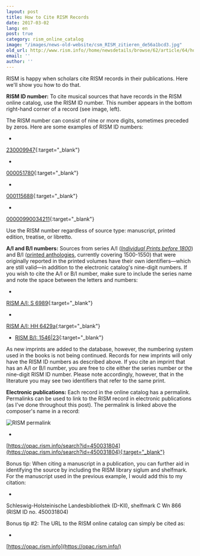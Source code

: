 ```yaml
---
layout: post
title: How to Cite RISM Records
date: 2017-03-02
lang: en
post: true
category: rism_online_catalog
image: "/images/news-old-website/csm_RISM_zitieren_de56a1bcd3.jpg"
old_url: http://www.rism.info//home/newsdetails/browse/62/article/64/how-to-cite-rism-records.html
email: ''
author: ''
---
```



RISM is happy when scholars cite RISM records in their publications. Here we'll show you how to do that.

**RISM ID number:** To cite musical sources that have records in the RISM online catalog, use the RISM ID number. This number appears in the bottom right-hand corner of a record (see image, left).

The RISM number can consist of nine or more digits, sometimes preceded by zeros. Here are some examples of RISM ID numbers:

-

[230009947](https://opac.rism.info/search?id=230009947&Language=en){:target="_blank"}


-

[000051780](https://opac.rism.info/search?id=000051780&Language=en){:target="_blank"}


-

[000115688](https://opac.rism.info/search?id=000115688&Language=en){:target="_blank"}


-

[00000990034211](https://opac.rism.info/search?id=00000990034211&Language=en){:target="_blank"}



Use the RISM number regardless of source type: manuscript, printed edition, treatise, or libretto.

**A/I and B/I numbers:** Sources from series A/I (_[Individual Prints before 1800](/publications.html#c36)_) and B/I ([printed anthologies](/publications.html#c2619), currently covering 1500-1550) that were originally reported in the printed volumes have their own identifiers—which are still valid—in addition to the electronic catalog's nine-digit numbers. If you wish to cite the A/I or B/I number, make sure to include the series name and note the space between the letters and numbers:

-

[RISM A/I: S 6989](https://opac.rism.info/search?id=00000990063266&Language=en){:target="_blank"}


-

[RISM A/I: HH 6429a](https://opac.rism.info/search?id=00000991020872&Language=en){:target="_blank"}


- [RISM B/I: 1546|23](https://opac.rism.info/search?id=00000993104478&Language=en){:target="_blank"}

As new imprints are added to the database, however, the numbering system used in the books is not being continued. Records for new imprints will only have the RISM ID numbers as described above. If you cite an imprint that has an A/I or B/I number, you are free to cite either the series number or the nine-digit RISM ID number. Please note accordingly, however, that in the literature you may see two identifiers that refer to the same print.

**Electronic publications:** Each record in the online catalog has a permalink. Permalinks can be used to link to the RISM record in electronic publications (as I've done throughout this post). The permalink is linked above the composer's name in a record:

![RISM permalink](http://rism.info/resources-old-website/news/RISM_zitieren_permalink_1029_x_397.jpg)


-

[https://opac.rism.info/search?id=450031804](https://opac.rism.info/search?id=450031804){:target="_blank"}



Bonus tip: When citing a manuscript in a publication, you can further aid in identifying the source by including the RISM library siglum and shelfmark. For the manuscript used in the previous example, I would add this to my citation:

-

Schleswig-Holsteinische Landesbibliothek (D-KIl), shelfmark C Wn 866 (RISM ID no. 450031804)



Bonus tip #2: The URL to the RISM online catalog can simply be cited as:

-

[https://opac.rism.info](https://opac.rism.info/)

